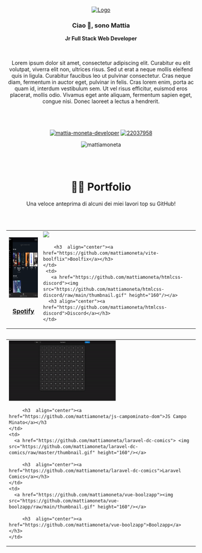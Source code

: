 <!-- PROJECT LOGO -->
<br />
<div align="center">
  <a href="https://github.com/mattiamoneta">
    <img src="https://media.licdn.com/dms/image/D4E16AQFS4ZwlbnCXdg/profile-displaybackgroundimage-shrink_350_1400/0/1686159066777?e=1691625600&v=beta&t=nT36Ef5S1w4gMOTvuhXxy4ljN8YS4QFSgV1J_-Gw1xw" alt="Logo">
  </a>

  <h3 align="center">Ciao 👋, sono Mattia</h3>

  <p align="center">
    <strong>Jr Full Stack Web Developer</strong>
  </p>
 

<div align="center">
  <br />
  <br />
     Lorem ipsum dolor sit amet, consectetur adipiscing elit. Curabitur eu elit volutpat, viverra elit non, ultrices risus. Sed ut erat a neque mollis eleifend quis in ligula. Curabitur faucibus leo ut pulvinar consectetur. Cras neque diam, fermentum in auctor eget, pulvinar in felis. Cras lorem enim, porta ac quam id, interdum vestibulum sem. Ut vel risus efficitur, euismod eros placerat, mollis odio. Vivamus eget ante aliquam, fermentum sapien eget, congue nisi. Donec laoreet a lectus a hendrerit. 
</div>
  

  
 
 <div>
    <br />
    <br />
    <br />
     <p align="center">
        <a href="https://linkedin.com/in/mattia-moneta-developer" target="blank"><img align="center" src="https://raw.githubusercontent.com/rahuldkjain/github-profile-readme-generator/master/src/images/icons/Social/linked-in-alt.svg" alt="mattia-moneta-developer" height="20" width="30" /></a>
          <a href="https://stackoverflow.com/users/22037958" target="blank"><img align="center" src="https://raw.githubusercontent.com/rahuldkjain/github-profile-readme-generator/master/src/images/icons/Social/stack-overflow.svg" alt="22037958" height="20" width="30" /></a>
        </p>
  </p>
</div>

<p align="center"> <img src="https://komarev.com/ghpvc/?username=mattiamoneta&label=Profile%20views&color=0e75b6&style=flat" alt="mattiamoneta" /> </p>

<br />
<br />


<h1>👨‍💻 Portfolio</h1>
<p>Una veloce anteprima di alcuni dei miei lavori top su GitHub!</p>
<br />
<br />

<table>
  <tr>
    <td>
      <a href="https://github.com/mattiamoneta/html-css-spotifyweb"><img src="https://github.com/mattiamoneta/html-css-spotifyweb/raw/main/thumbnail.gif" height="160"/></a>
      <h3 align="center"><a href="https://github.com/mattiamoneta/html-css-spotifyweb">Spotify</a></h3>
    </td>
    <td>
      <a href="https://github.com/mattiamoneta/vite-boolflix"> <img src="https://github.com/mattiamoneta/vite-boolflix/raw/master/thumbnail.gif" height="160"/></a>
      
        <h3  align="center"><a href="https://github.com/mattiamoneta/vite-boolflix">Boolfix</a></h3>
    </td>
     <td>
       <a href="https://github.com/mattiamoneta/htmlcss-discord"><img src="https://github.com/mattiamoneta/htmlcss-discord/raw/main/thumbnail.gif" height="160"/></a>
      <h3 align="center"><a href="https://github.com/mattiamoneta/htmlcss-discord">Discord</a></h3>
    </td>
  </tr>
 <table>
   
  <table>
  <tr>
    <td>
      <a href="https://github.com/mattiamoneta/js-campominato-dom"><img src="https://github.com/mattiamoneta/js-campominato-dom/raw/main/thumbnail.gif" height="160"/></a>
         
         <h3  align="center"><a href="https://github.com/mattiamoneta/js-campominato-dom">JS Campo Minato</a></h3
    </td>
    <td>
      <a href="https://github.com/mattiamoneta/laravel-dc-comics"> <img src="https://github.com/mattiamoneta/laravel-dc-comics/raw/master/thumbnail.gif" height="160"/></a>
           
         <h3  align="center"><a href="https://github.com/mattiamoneta/laravel-dc-comics">Laravel Comics</a></h3>
    </td>
    <td>
      <a href="https://github.com/mattiamoneta/vue-boolzapp"><img src="https://github.com/mattiamoneta/vue-boolzapp/raw/main/thumbnail.gif" height="160"/></a>
             
         <h3  align="center"><a href="https://github.com/mattiamoneta/vue-boolzapp">Boolzapp</a></h3>
    </td>
  </tr>
 <table>
   
 

   






      










